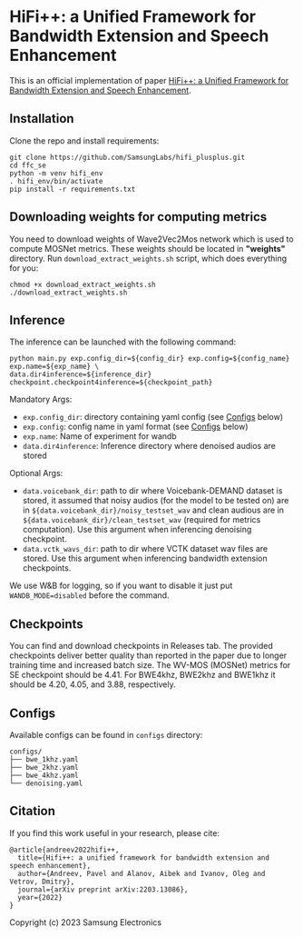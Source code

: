 # HiFi++: a Unified Framework for Bandwidth Extension and Speech Enhancement

This is an official implementation of paper [HiFi++: a Unified Framework for Bandwidth Extension and Speech Enhancement](https://arxiv.org/pdf/2203.13086.pdf).

## Installation

Clone the repo and install requirements:

```
git clone https://github.com/SamsungLabs/hifi_plusplus.git 
cd ffc_se
python -m venv hifi_env
. hifi_env/bin/activate
pip install -r requirements.txt
```

## Downloading weights for computing metrics
You need to download weights of Wave2Vec2Mos network which is used to compute MOSNet metrics. These weights should
be located in **"weights"** directory. Run `download_extract_weights.sh` script, which does everything for you:
```
chmod +x download_extract_weights.sh
./download_extract_weights.sh
```

## Inference
The inference can be launched with the following command:
```
python main.py exp.config_dir=${config_dir} exp.config=${config_name} exp.name=${exp_name} \
data.dir4inference=${inference_dir} checkpoint.checkpoint4inference=${checkpoint_path}
```
Mandatory Args:
- `exp.config_dir`: directory containing yaml config (see [Configs](#configs) below)
- `exp.config`: config name in yaml format (see [Configs](#configs) below)
- `exp.name`: Name of experiment for wandb
- `data.dir4inference`: Inference directory where denoised audios are stored

Optional Args:
- `data.voicebank_dir`: path to dir where Voicebank-DEMAND dataset is stored, it assumed that noisy audios (for the model to be tested on) are in `${data.voicebank_dir}/noisy_testset_wav` and clean audious are in `${data.voicebank_dir}/clean_testset_wav` (required for metrics computation). Use this argument when inferencing denoising checkpoint.
- `data.vctk_wavs_dir`: path to dir where VCTK dataset wav files are stored. Use this argument when inferencing bandwidth extension checkpoints.

We use W&B for logging, so if you want to disable it just put `WANDB_MODE=disabled` before the command.

## Checkpoints 

You can find and download checkpoints in Releases tab. The provided checkpoints deliver better quality than reported in the paper due to longer training time and increased batch size. The WV-MOS (MOSNet) metrics for SE checkpoint should be 4.41. For BWE4khz, BWE2khz and BWE1khz it should be 4.20, 4.05, and 3.88, respectively.


## Configs
Available configs can be found in `configs` directory:
```
configs/
├── bwe_1khz.yaml
├── bwe_2khz.yaml
├── bwe_4khz.yaml
└── denoising.yaml
```

## Citation
If you find this work useful in your research, please cite:
```
@article{andreev2022hifi++,
  title={Hifi++: a unified framework for bandwidth extension and speech enhancement},
  author={Andreev, Pavel and Alanov, Aibek and Ivanov, Oleg and Vetrov, Dmitry},
  journal={arXiv preprint arXiv:2203.13086},
  year={2022}
}
```

Copyright (c) 2023 Samsung Electronics

